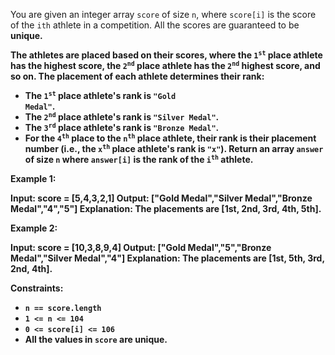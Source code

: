 You are given an integer array <code>score</code> of size <code>n</code>, where <code>score[i]</code> is the score of the <code>ith</code> athlete in a competition. All the scores are guaranteed to be <strong>unique<strong>.

The athletes are <strong>placed<strong> based on their scores, where the <code>1<sup>st</sup></code> place athlete has the highest score, the <code>2<sup>nd</sup></code> place athlete has the <code>2<sup>nd</sup></code> highest score, and so on. The placement of each athlete determines their rank:

- The <code>1<sup>st</sup></code> place athlete's rank is <code>"Gold Medal"</code>.
- The <code>2<sup>nd</sup></code> place athlete's rank is <code>"Silver Medal"</code>.
- The <code>3<sup>rd</sup></code> place athlete's rank is <code>"Bronze Medal"</code>.
- For the <code>4<sup>th</sup></code> place to the <code>n<sup>th</sup></code> place athlete, their rank is their placement number (i.e., the <code>x<sup>th</sup></code> place athlete's rank is <code>"x"</code>).
Return an array <code>answer</code> of size <code>n</code> where <code>answer[i]</code> is the <strong>rank</strong> of the <code>i<sup>th</sup></code> athlete.


<strong>Example 1:</strong>

<strong>Input:</strong> score = [5,4,3,2,1]
<strong>Output:</strong> ["Gold Medal","Silver Medal","Bronze Medal","4","5"]
<strong>Explanation:</strong> The placements are [1st, 2nd, 3rd, 4th, 5th].

<strong>Example 2:</strong>

<strong>Input:</strong> score = [10,3,8,9,4]
<strong>Output:</strong> ["Gold Medal","5","Bronze Medal","Silver Medal","4"]
<strong>Explanation:</strong> The placements are [1st, 5th, 3rd, 2nd, 4th].

 
<strong>Constraints:</strong>

- <code>n == score.length</code>
- <code>1 <= n <= 104</code>
- <code>0 <= score[i] <= 106</code>
- All the values in <code>score</code> are <strong>unique</strong>.
